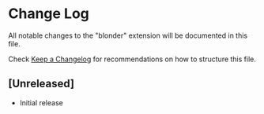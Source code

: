 # Change Log

All notable changes to the "blonder" extension will be documented in this file.

Check [Keep a Changelog](http://keepachangelog.com/) for recommendations on how to structure this file.

## [Unreleased]

- Initial release
